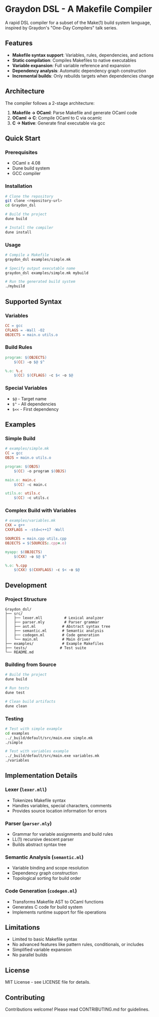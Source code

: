# Graydon DSL - A Makefile Compiler

A rapid DSL compiler for a subset of the Make(1) build system language, inspired by Graydon's "One-Day Compilers" talk series.

## Features

- **Makefile syntax support**: Variables, rules, dependencies, and actions
- **Static compilation**: Compiles Makefiles to native executables
- **Variable expansion**: Full variable reference and expansion
- **Dependency analysis**: Automatic dependency graph construction
- **Incremental builds**: Only rebuilds targets when dependencies change

## Architecture

The compiler follows a 2-stage architecture:

1. **Makefile → OCaml**: Parse Makefile and generate OCaml code
2. **OCaml → C**: Compile OCaml to C via ocamlc
3. **C → Native**: Generate final executable via gcc

## Quick Start

### Prerequisites

- OCaml ≥ 4.08
- Dune build system
- GCC compiler

### Installation

```bash
# Clone the repository
git clone <repository-url>
cd Graydon_dsl

# Build the project
dune build

# Install the compiler
dune install
```

### Usage

```bash
# Compile a Makefile
graydon_dsl examples/simple.mk

# Specify output executable name
graydon_dsl examples/simple.mk mybuild

# Run the generated build system
./mybuild
```

## Supported Syntax

### Variables
```makefile
CC = gcc
CFLAGS = -Wall -O2
OBJECTS = main.o utils.o
```

### Build Rules
```makefile
program: $(OBJECTS)
	$(CC) -o $@ $^

%.o: %.c
	$(CC) $(CFLAGS) -c $< -o $@
```

### Special Variables
- `$@` - Target name
- `$^` - All dependencies
- `$<<` - First dependency

## Examples

### Simple Build
```makefile
# examples/simple.mk
CC = gcc
OBJS = main.o utils.o

program: $(OBJS)
	$(CC) -o program $(OBJS)

main.o: main.c
	$(CC) -c main.c

utils.o: utils.c
	$(CC) -c utils.c
```

### Complex Build with Variables
```makefile
# examples/variables.mk
CXX = g++
CXXFLAGS = -std=c++17 -Wall

SOURCES = main.cpp utils.cpp
OBJECTS = $(SOURCES:.cpp=.o)

myapp: $(OBJECTS)
	$(CXX) -o $@ $^

%.o: %.cpp
	$(CXX) $(CXXFLAGS) -c $< -o $@
```

## Development

### Project Structure
```
Graydon_dsl/
├── src/
│   ├── lexer.mll          # Lexical analyzer
│   ├── parser.mly         # Parser grammar
│   ├── ast.ml            # Abstract syntax tree
│   ├── semantic.ml       # Semantic analysis
│   ├── codegen.ml        # Code generation
│   └── main.ml           # Main driver
├── examples/             # Example Makefiles
├── tests/               # Test suite
└── README.md
```

### Building from Source

```bash
# Build the project
dune build

# Run tests
dune test

# Clean build artifacts
dune clean
```

### Testing

```bash
# Test with simple example
cd examples
../_build/default/src/main.exe simple.mk
./simple

# Test with variables example
../_build/default/src/main.exe variables.mk
./variables
```

## Implementation Details

### Lexer (`lexer.mll`)
- Tokenizes Makefile syntax
- Handles variables, special characters, comments
- Provides source location information for errors

### Parser (`parser.mly`)
- Grammar for variable assignments and build rules
- LL(1) recursive descent parser
- Builds abstract syntax tree

### Semantic Analysis (`semantic.ml`)
- Variable binding and scope resolution
- Dependency graph construction
- Topological sorting for build order

### Code Generation (`codegen.ml`)
- Transforms Makefile AST to OCaml functions
- Generates C code for build system
- Implements runtime support for file operations

## Limitations

- Limited to basic Makefile syntax
- No advanced features like pattern rules, conditionals, or includes
- Simplified variable expansion
- No parallel builds

## License

MIT License - see LICENSE file for details.

## Contributing

Contributions welcome! Please read CONTRIBUTING.md for guidelines.